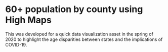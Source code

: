 # 60+ population by county using High Maps

This was developed for a quick data visualization asset in the spring of 2020 to highlight the age disparities between states and the implications of COVID-19.

